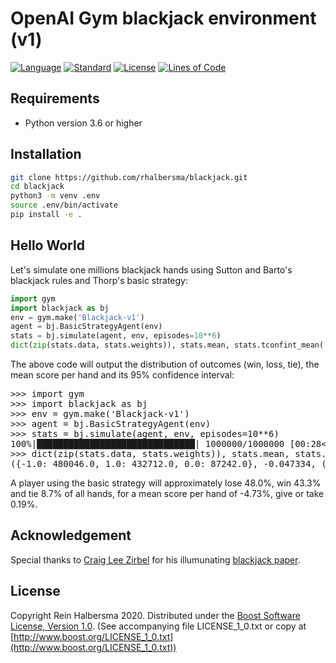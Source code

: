 # OpenAI Gym blackjack environment (v1)

[![Language](https://img.shields.io/badge/language-Python-blue.svg)](https://www.python.org/)
[![Standard](https://img.shields.io/badge/Python-3.6-blue.svg)](https://en.wikipedia.org/wiki/History_of_Python)
[![License](https://img.shields.io/badge/license-Boost-blue.svg)](https://opensource.org/licenses/BSL-1.0)
[![Lines of Code](https://tokei.rs/b1/github/rhalbersma/blackjack?category=code)](https://github.com/rhalbersma/blackjack)

## Requirements

- Python version 3.6 or higher

## Installation

```bash
git clone https://github.com/rhalbersma/blackjack.git
cd blackjack
python3 -m venv .env
source .env/bin/activate
pip install -e .
```

## Hello World

Let's simulate one millions blackjack hands using Sutton and Barto's blackjack rules and Thorp's basic strategy:

```python
import gym
import blackjack as bj
env = gym.make('Blackjack-v1')
agent = bj.BasicStrategyAgent(env)
stats = bj.simulate(agent, env, episodes=10**6)
dict(zip(stats.data, stats.weights)), stats.mean, stats.tconfint_mean(.05)
```

The above code will output the distribution of outcomes (win, loss, tie), the mean score per hand and its 95% confidence interval:

<pre>
>>> import gym
>>> import blackjack as bj
>>> env = gym.make('Blackjack-v1')
>>> agent = bj.BasicStrategyAgent(env)
>>> stats = bj.simulate(agent, env, episodes=10**6)
100%|██████████████████████████████| 1000000/1000000 [00:28<00:00, 35182.52it/s]
>>> dict(zip(stats.data, stats.weights)), stats.mean, stats.tconfint_mean(.05)
({-1.0: 480046.0, 1.0: 432712.0, 0.0: 87242.0}, -0.047334, (-0.049204221221545476, -0.045463778778454526))
</pre>

A player using the basic strategy will approximately lose 48.0%, win 43.3% and tie 8.7% of all hands, for a mean score per hand of -4.73%, give or take 0.19%.

## Acknowledgement

Special thanks to [Craig Lee Zirbel](https://sites.google.com/view/clzirbel/home) for his illumunating [blackjack paper](https://www.google.com/url?q=https%3A%2F%2Fwww.dropbox.com%2Fs%2Fxrntclqyx36jhis%2FBlackjack_talk_2001.pdf%3Fdl%3D0&sa=D&sntz=1&usg=AFQjCNE-4z5OXoUaqlLra9HD8rfaN-kVkQ).

## License

Copyright Rein Halbersma 2020.
Distributed under the [Boost Software License, Version 1.0](http://www.boost.org/users/license.html).
(See accompanying file LICENSE_1_0.txt or copy at [http://www.boost.org/LICENSE_1_0.txt](http://www.boost.org/LICENSE_1_0.txt))
